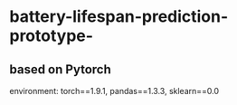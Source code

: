 # battery-lifespan-prediction-prototype-
## based on Pytorch
environment: torch==1.9.1, pandas==1.3.3, sklearn==0.0
